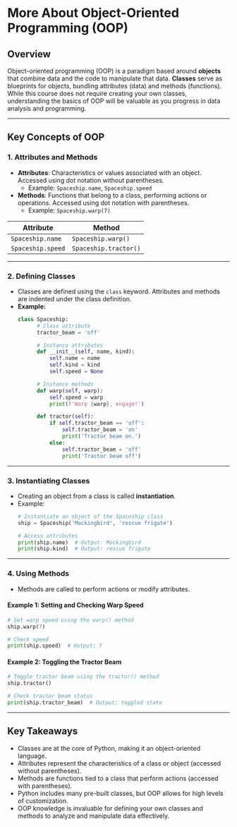 # More About Object-Oriented Programming (OOP)

## Overview
Object-oriented programming (OOP) is a paradigm based around **objects** that combine data and the code to manipulate that data. **Classes** serve as blueprints for objects, bundling attributes (data) and methods (functions). While this course does not require creating your own classes, understanding the basics of OOP will be valuable as you progress in data analysis and programming.

---

## Key Concepts of OOP

### **1. Attributes and Methods**
- **Attributes**: Characteristics or values associated with an object. Accessed using dot notation without parentheses.
  - Example: `Spaceship.name`, `Spaceship.speed`
- **Methods**: Functions that belong to a class, performing actions or operations. Accessed using dot notation with parentheses.
  - Example: `Spaceship.warp(7)`  

| **Attribute** | **Method**       |
|---------------|------------------|
| `Spaceship.name` | `Spaceship.warp()` |
| `Spaceship.speed` | `Spaceship.tractor()` |

---

### **2. Defining Classes**
- Classes are defined using the `class` keyword. Attributes and methods are indented under the class definition.
- **Example:**
  ```python
  class Spaceship:
        # Class attribute
        tractor_beam = 'off'

        # Instance attributes
        def __init__(self, name, kind):
            self.name = name
            self.kind = kind
            self.speed = None

        # Instance methods
        def warp(self, warp):
            self.speed = warp
            print(f'Warp {warp}, engage!')

        def tractor(self):
            if self.tractor_beam == 'off':
                self.tractor_beam = 'on'
                print('Tractor beam on.')
            else:
                self.tractor_beam = 'off'
                print('Tractor beam off')
    ```
---

### **3. Instantiating Classes**
- Creating an object from a class is called **instantiation**.
- Example:
  ```python
  # Instantiate an object of the Spaceship class
  ship = Spaceship('Mockingbird', 'rescue frigate')

  # Access attributes
  print(ship.name)  # Output: Mockingbird
  print(ship.kind)  # Output: rescue frigate
    ```

---

### **4. Using Methods**
- Methods are called to perform actions or modify attributes.

#### **Example 1: Setting and Checking Warp Speed**
```python
# Set warp speed using the warp() method
ship.warp(7)

# Check speed
print(ship.speed)  # Output: 7
```

#### **Example 2: Toggling the Tractor Beam**
```python
# Toggle tractor beam using the tractor() method
ship.tractor()

# Check tractor beam status
print(ship.tractor_beam)  # Output: toggled state
```
---
## Key Takeaways

* Classes are at the core of Python, making it an object-oriented language.
* Attributes represent the characteristics of a class or object (accessed without parentheses).
* Methods are functions tied to a class that perform actions (accessed with parentheses).
* Python includes many pre-built classes, but OOP allows for high levels of customization.
* OOP knowledge is invaluable for defining your own classes and methods to analyze and manipulate data effectively.